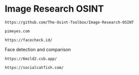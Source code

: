 # Image Research OSINT

```
https://github.com/The-Osint-Toolbox/Image-Research-OSINT
```

```
pimeyes.com
```

```
https://facecheck.id/
```

Face detection and comparison
```
https://6mzld2.csb.app/
```

```
https://socialcatfish.com/
```
